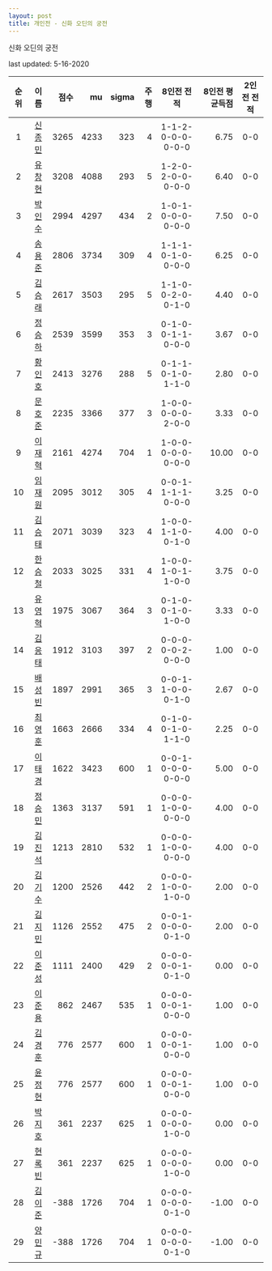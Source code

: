 ```yaml
---
layout: post
title: 개인전 - 신화 오딘의 궁전
---
```


신화 오딘의 궁전

last updated: 5-16-2020

| 순위 | 이름 | 점수 | mu | sigma | 주행 | 8인전 전적 | 8인전 평균득점 | 2인전 전적 |
|:---:|:---:|---:|---:|---:|---:|:---:|---:|:---:|
| 1 | [신종민](../shinjongmin) | 3265 | 4233 | 323 | 4 | 1-1-2-0-0-0-0-0-0 | 6.75 | 0-0 |
| 2 | [유창현](../yuchanghyeon) | 3208 | 4088 | 293 | 5 | 1-2-0-2-0-0-0-0-0 | 6.40 | 0-0 |
| 3 | [박인수](../bakinsu) | 2994 | 4297 | 434 | 2 | 1-0-1-0-0-0-0-0-0 | 7.50 | 0-0 |
| 4 | [송용준](../songyongjun) | 2806 | 3734 | 309 | 4 | 1-1-1-0-1-0-0-0-0 | 6.25 | 0-0 |
| 5 | [김승래](../gimseungrae) | 2617 | 3503 | 295 | 5 | 1-1-0-0-2-0-0-1-0 | 4.40 | 0-0 |
| 6 | [정승하](../jeongseungha) | 2539 | 3599 | 353 | 3 | 0-1-0-0-1-1-0-0-0 | 3.67 | 0-0 |
| 7 | [황인호](../hwanginho) | 2413 | 3276 | 288 | 5 | 0-1-1-0-1-0-1-1-0 | 2.80 | 0-0 |
| 8 | [문호준](../munhojun) | 2235 | 3366 | 377 | 3 | 1-0-0-0-0-0-2-0-0 | 3.33 | 0-0 |
| 9 | [이재혁](../ijaehyeok) | 2161 | 4274 | 704 | 1 | 1-0-0-0-0-0-0-0-0 | 10.00 | 0-0 |
| 10 | [임재원](../imjaewon) | 2095 | 3012 | 305 | 4 | 0-0-1-1-1-1-0-0-0 | 3.25 | 0-0 |
| 11 | [김승태](../gimseungtae) | 2071 | 3039 | 323 | 4 | 1-0-0-1-1-0-0-1-0 | 4.00 | 0-0 |
| 12 | [한승철](../hanseungcheol) | 2033 | 3025 | 331 | 4 | 1-0-0-1-0-1-1-0-0 | 3.75 | 0-0 |
| 13 | [유영혁](../yuyeonghyeok) | 1975 | 3067 | 364 | 3 | 0-1-0-0-1-0-1-0-0 | 3.33 | 0-0 |
| 14 | [김응태](../gimeungtae) | 1912 | 3103 | 397 | 2 | 0-0-0-0-0-2-0-0-0 | 1.00 | 0-0 |
| 15 | [배성빈](../baeseongbin) | 1897 | 2991 | 365 | 3 | 0-0-1-1-0-0-0-1-0 | 2.67 | 0-0 |
| 16 | [최영훈](../choiyeonghun) | 1663 | 2666 | 334 | 4 | 0-1-0-0-1-0-1-1-0 | 2.25 | 0-0 |
| 17 | [이태경](../itaegyoeng) | 1622 | 3423 | 600 | 1 | 0-0-1-0-0-0-0-0-0 | 5.00 | 0-0 |
| 18 | [정승민](../jeongseungmin) | 1363 | 3137 | 591 | 1 | 0-0-0-1-0-0-0-0-0 | 4.00 | 0-0 |
| 19 | [김진석](../gimjinseok) | 1213 | 2810 | 532 | 1 | 0-0-0-1-0-0-0-0-0 | 4.00 | 0-0 |
| 20 | [김기수](../gimgisu) | 1200 | 2526 | 442 | 2 | 0-0-0-1-0-0-1-0-0 | 2.00 | 0-0 |
| 21 | [김지민](../gimjimin) | 1126 | 2552 | 475 | 2 | 0-0-1-0-0-0-0-1-0 | 2.00 | 0-0 |
| 22 | [이준성](../ijunseong) | 1111 | 2400 | 429 | 2 | 0-0-0-0-0-1-0-1-0 | 0.00 | 0-0 |
| 23 | [이준용](../ijunyong) | 862 | 2467 | 535 | 1 | 0-0-0-0-0-1-0-0-0 | 1.00 | 0-0 |
| 24 | [김경훈](../gimgyeonghun) | 776 | 2577 | 600 | 1 | 0-0-0-0-0-1-0-0-0 | 1.00 | 0-0 |
| 25 | [윤정현](../yunjeonghyeon) | 776 | 2577 | 600 | 1 | 0-0-0-0-0-1-0-0-0 | 1.00 | 0-0 |
| 26 | [박지호](../bakjiho) | 361 | 2237 | 625 | 1 | 0-0-0-0-0-0-1-0-0 | 0.00 | 0-0 |
| 27 | [현록빈](../hyeonrokbin) | 361 | 2237 | 625 | 1 | 0-0-0-0-0-0-1-0-0 | 0.00 | 0-0 |
| 28 | [김이준](../gimijun) | -388 | 1726 | 704 | 1 | 0-0-0-0-0-0-0-1-0 | -1.00 | 0-0 |
| 29 | [양민규](../yangmingyu) | -388 | 1726 | 704 | 1 | 0-0-0-0-0-0-0-1-0 | -1.00 | 0-0 |

